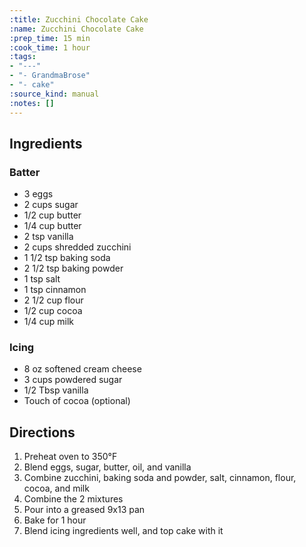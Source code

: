 ```yaml
---
:title: Zucchini Chocolate Cake
:name: Zucchini Chocolate Cake
:prep_time: 15 min
:cook_time: 1 hour
:tags:
- "---"
- "- GrandmaBrose"
- "- cake"
:source_kind: manual
:notes: []
---
```


## Ingredients
### Batter
- 3 eggs
- 2 cups sugar
- 1/2 cup butter
- 1/4 cup butter
- 2 tsp vanilla
- 2 cups shredded zucchini
- 1 1/2 tsp baking soda
- 2 1/2 tsp baking powder
- 1 tsp salt
- 1 tsp cinnamon
- 2 1/2 cup flour
- 1/2 cup cocoa
- 1/4 cup milk

### Icing
- 8 oz softened cream cheese
- 3 cups powdered sugar
- 1/2 Tbsp vanilla
- Touch of cocoa (optional)


## Directions
1. Preheat oven to 350°F
2. Blend eggs, sugar, butter, oil, and vanilla
3. Combine zucchini, baking soda and powder, salt, cinnamon, flour, cocoa, and milk
4. Combine the 2 mixtures
5. Pour into a greased 9x13 pan
6. Bake for 1 hour
7. Blend icing ingredients well, and top cake with it
